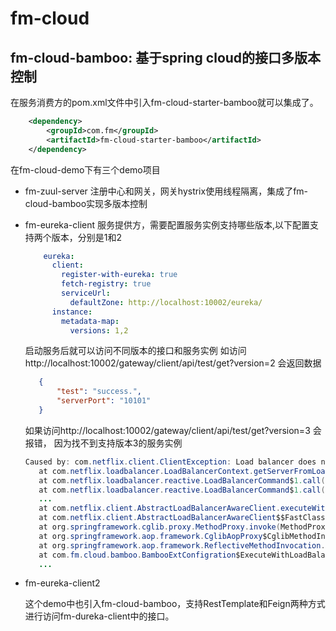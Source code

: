 # fm-cloud
## fm-cloud-bamboo: 基于spring cloud的接口多版本控制

在服务消费方的pom.xml文件中引入fm-cloud-starter-bamboo就可以集成了。

``` xml 
    <dependency>
        <groupId>com.fm</groupId>
        <artifactId>fm-cloud-starter-bamboo</artifactId>
    </dependency>
```

在fm-cloud-demo下有三个demo项目
 * fm-zuul-server 
    注册中心和网关，网关hystrix使用线程隔离，集成了fm-cloud-bamboo实现多版本控制
 
 * fm-eureka-client
    服务提供方，需要配置服务实例支持哪些版本,以下配置支持两个版本，分别是1和2
    ``` yaml
        eureka:
          client:
            register-with-eureka: true
            fetch-registry: true
            serviceUrl:
              defaultZone: http://localhost:10002/eureka/
          instance:
            metadata-map:
              versions: 1,2
    ```
    启动服务后就可以访问不同版本的接口和服务实例
    如访问http://localhost:10002/gateway/client/api/test/get?version=2
    会返回数据
     ``` json
        {
            "test": "success.",
            "serverPort": "10101"
        }
     ```
 
     如果访问http://localhost:10002/gateway/client/api/test/get?version=3
     会报错， 因为找不到支持版本3的服务实例
     ``` java
    Caused by: com.netflix.client.ClientException: Load balancer does not have available server for client: eureka-client
        at com.netflix.loadbalancer.LoadBalancerContext.getServerFromLoadBalancer(LoadBalancerContext.java:483) ~[ribbon-loadbalancer-2.2.2.jar:2.2.2]
        at com.netflix.loadbalancer.reactive.LoadBalancerCommand$1.call(LoadBalancerCommand.java:184) ~[ribbon-loadbalancer-2.2.2.jar:2.2.2]
        at com.netflix.loadbalancer.reactive.LoadBalancerCommand$1.call(LoadBalancerCommand.java:180) ~[ribbon-loadbalancer-2.2.2.jar:2.2.2]
        ...
        at com.netflix.client.AbstractLoadBalancerAwareClient.executeWithLoadBalancer(AbstractLoadBalancerAwareClient.java:117) ~[ribbon-loadbalancer-2.2.2.jar:2.2.2]
        at com.netflix.client.AbstractLoadBalancerAwareClient$$FastClassBySpringCGLIB$$c930f31.invoke(<generated>) ~[ribbon-loadbalancer-2.2.2.jar:2.2.2]
        at org.springframework.cglib.proxy.MethodProxy.invoke(MethodProxy.java:204) ~[spring-core-4.3.9.RELEASE.jar:4.3.9.RELEASE]
        at org.springframework.aop.framework.CglibAopProxy$CglibMethodInvocation.invokeJoinpoint(CglibAopProxy.java:738) ~[spring-aop-4.3.9.RELEASE.jar:4.3.9.RELEASE]
        at org.springframework.aop.framework.ReflectiveMethodInvocation.proceed(ReflectiveMethodInvocation.java:157) ~[spring-aop-4.3.9.RELEASE.jar:4.3.9.RELEASE]
        at com.fm.cloud.bamboo.BambooExtConfigration$ExecuteWithLoadBalancerMethodInterceptor.invoke(BambooExtConfigration.java:72) ~[classes/:na]
        ...
      ```
      
 * fm-eureka-client2 
    
    这个demo中也引入fm-cloud-bamboo，支持RestTemplate和Feign两种方式进行访问fm-dureka-client中的接口。
    